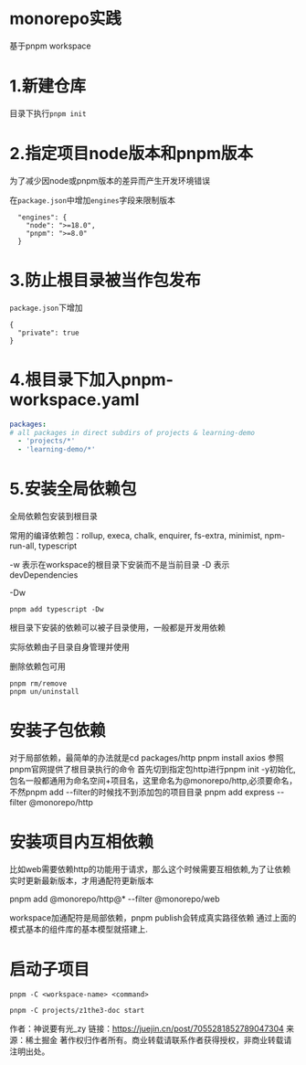 # monorepo实践

基于pnpm workspace

# 1.新建仓库

目录下执行`pnpm init`

# 2.指定项目node版本和pnpm版本

为了减少因node或pnpm版本的差异而产生开发环境错误

在`package.json`中增加`engines`字段来限制版本

```
  "engines": {
    "node": ">=18.0",
    "pnpm": ">=8.0"
  }

```

# 3.防止根目录被当作**包**发布

`package.json`下增加

```
{
  "private": true
}
```

# 4.根目录下加入pnpm-workspace.yaml

```yaml
packages:
# all packages in direct subdirs of projects & learning-demo
  - 'projects/*'
  - 'learning-demo/*'

```

# 5.安装全局依赖包

全局依赖包安装到根目录

常用的编译依赖包：rollup, execa, chalk, enquirer, fs-extra, minimist,
npm-run-all, typescript

-w 表示在workspace的根目录下安装而不是当前目录
-D 表示devDependencies

-Dw

```
pnpm add typescript -Dw
```

根目录下安装的依赖可以被子目录使用，一般都是开发用依赖

实际依赖由子目录自身管理并使用

删除依赖包可用

```
pnpm rm/remove
pnpm un/uninstall
```

# 安装子包依赖

对于局部依赖，最简单的办法就是cd packages/http
pnpm install axios
参照pnpm官网提供了根目录执行的命令
首先切到指定包http进行pnpm init -y初始化,包名一般都通用为命名空间+项目名，这里命名为@monorepo/http,必须要命名，不然pnpm add --filter的时候找不到添加包的项目目录
pnpm add express --filter @monorepo/http

# 安装项目内互相依赖

比如web需要依赖http的功能用于请求，那么这个时候需要互相依赖,为了让依赖实时更新最新版本，才用通配符更新版本

pnpm add @monorepo/http@* --filter @monorepo/web

workspace加通配符是局部依赖，pnpm publish会转成真实路径依赖 通过上面的模式基本的组件库的基本模型就搭建上.

# 启动子项目

```
pnpm -C <workspace-name> <command>

pnpm -C projects/z1the3-doc start
```

作者：神说要有光_zy
链接：https://juejin.cn/post/7055281852789047304
来源：稀土掘金
著作权归作者所有。商业转载请联系作者获得授权，非商业转载请注明出处。
